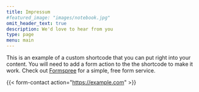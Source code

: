 ```yaml
---
title: Impressum
#featured_image: "images/notebook.jpg"
omit_header_text: true
description: We'd love to hear from you
type: page
menu: main
---
```


This is an example of a custom shortcode that you can put right into your content. You will need to add a form action to the the shortcode to make it work. Check out [Formspree](https://formspree.io/) for a simple, free form service.

{{< form-contact action="https://example.com"  >}}
